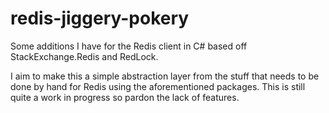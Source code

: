 # redis-jiggery-pokery

Some additions I have for the Redis client in C# based off StackExchange.Redis and RedLock.

I aim to make this a simple abstraction layer from the stuff that needs to be done by hand for Redis using the aforementioned packages. This is still quite a work in progress so pardon the lack of features.
